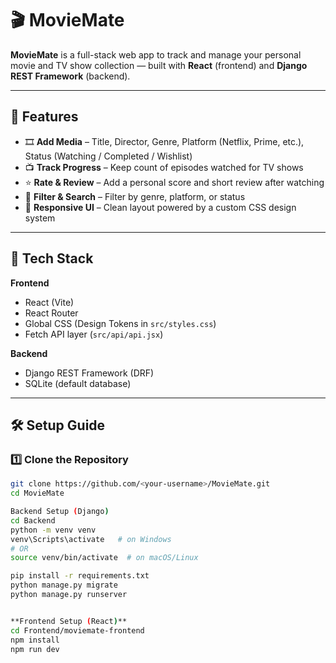 # 🎬 MovieMate

**MovieMate** is a full-stack web app to track and manage your personal movie and TV show collection — built with **React** (frontend) and **Django REST Framework** (backend).

---

## 🚀 Features
- 🎞️ **Add Media** – Title, Director, Genre, Platform (Netflix, Prime, etc.), Status (Watching / Completed / Wishlist)
- 📺 **Track Progress** – Keep count of episodes watched for TV shows
- ⭐ **Rate & Review** – Add a personal score and short review after watching
- 🎯 **Filter & Search** – Filter by genre, platform, or status
- 🧩 **Responsive UI** – Clean layout powered by a custom CSS design system

---

## 🧰 Tech Stack
**Frontend**
- React (Vite)
- React Router
- Global CSS (Design Tokens in `src/styles.css`)
- Fetch API layer (`src/api/api.jsx`)

**Backend**
- Django REST Framework (DRF)
- SQLite (default database)

---

## 🛠️ Setup Guide

### 1️⃣ Clone the Repository
```bash
git clone https://github.com/<your-username>/MovieMate.git
cd MovieMate

Backend Setup (Django)
cd Backend
python -m venv venv
venv\Scripts\activate   # on Windows
# OR
source venv/bin/activate  # on macOS/Linux

pip install -r requirements.txt
python manage.py migrate
python manage.py runserver


**Frontend Setup (React)**
cd Frontend/moviemate-frontend
npm install
npm run dev
